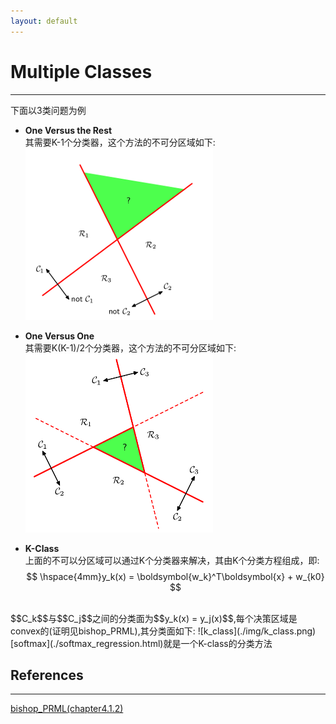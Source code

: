 ```yaml
---
layout: default
---
```


__Multiple Classes__
==========
---- 
下面以3类问题为例    

* __One Versus the Rest__       
其需要K-1个分类器，这个方法的不可分区域如下:    
![one_versus_rest](./img/one_versus_rest.png)    

* __One Versus One__       
其需要K(K-1)/2个分类器，这个方法的不可分区域如下:    
![one_versus_one](./img/one_versus_one.png)    
     
* __K-Class__    
上面的不可以分区域可以通过K个分类器来解决，其由K个分类方程组成，即:    
$$
\hspace{4mm}y_k(x) = \boldsymbol{w_k}^T\boldsymbol{x} + w_{k0}
$$    
<br />
$$C_k$$与$$C_j$$之间的分类面为$$y_k(x) = y_j(x)$$,每个决策区域是convex的(证明见bishop_PRML),其分类面如下:    
![k_class](./img/k_class.png)  
[softmax](./softmax_regression.html)就是一个K-class的分类方法


__References__
----------------    
---    
[bishop_PRML(chapter4.1.2)](http://research.microsoft.com/en-us/um/people/cmbishop/prml/)


 
